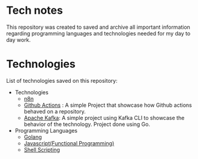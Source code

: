 # Tech notes

This repository was created to saved and archive all important information regarding programming languages and technologies needed for my day to day work. 

# Technologies

List of technologies saved on this repository:

- Technologies
  - [n8n](./technologies/n8n/)
  - [Github Actions](https://github.com/ErickRoa95/hello-actions) : A simple Project that showcase how Github actions behaved on a repository.
  - [Apache Kafka](https://github.com/ErickRoa95/employee-dump-kapfa): A simple project using Kafka CLI to showcase the behavior of the technology. Project done using Go.  
- Programming Languages
  - [Golang](./langs/golang/)
  - [Javascript(Functional Programming)](./langs/javascript/)
  - [Shell Scripting](./langs/shell_scripting/)
